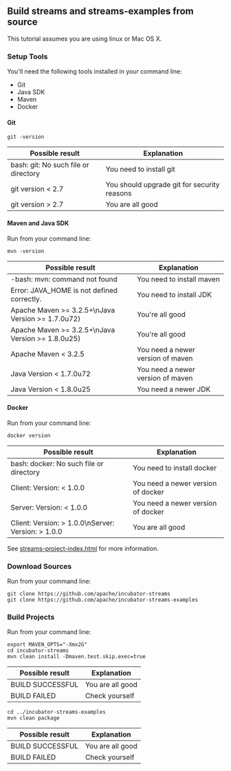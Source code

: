 ## Build streams and streams-examples from source

This tutorial assumes you are using linux or Mac OS X.

### Setup Tools

You'll need the following tools installed in your command line:

* Git
* Java SDK 
* Maven
* Docker

#### Git

    git -version
    
| Possible result | Explanation |
|-----------------|-------------|
| bash: git: No such file or directory | You need to install git |
| git version < 2.7 | You should upgrade git for security reasons |
| git version > 2.7 | You are all good |

#### Maven and Java SDK

Run from your command line:

    mvn -version

| Possible result | Explanation |
|-----------------|-------------|
| -bash: mvn: command not found | You need to install maven |
| Error: JAVA_HOME is not defined correctly. | You need to install JDK |
| Apache Maven >= 3.2.5+\nJava Version >= 1.7.0u72) | You're all good |
| Apache Maven >= 3.2.5+\nJava Version >= 1.8.0u25) | You're all good |
| Apache Maven < 3.2.5 | You need a newer version of maven |
| Java Version < 1.7.0u72 | You need a newer version of maven |
| Java Version < 1.8.0u25 | You need a newer JDK |

#### Docker

Run from your command line:

    docker version

| Possible result | Explanation |
|-----------------|-------------|
| bash: docker: No such file or directory | You need to install docker |
| Client: Version: < 1.0.0 | You need a newer version of docker |
| Server: Version: < 1.0.0 | You need a newer version of docker |
| Client: Version: > 1.0.0\nServer: Version: > 1.0.0 | You are all good |

See [streams-project-index.html](http://streams.incubator.apache.org/site/0.2-incubating/streams-project/index.html "streams-project/index.html") for more information.

### Download Sources

Run from your command line:

    git clone https://github.com/apache/incubator-streams
    git clone https://github.com/apache/incubator-streams-examples
  
### Build Projects

Run from your command line:

    export MAVEN_OPTS="-Xmx2G"
    cd incubator-streams
    mvn clean install -Dmaven.test.skip.exec=true
  
| Possible result | Explanation |
|-----------------|-------------|
| BUILD SUCCESSFUL | You are all good |
| BUILD FAILED | Check yourself |
  
    cd ../incubator-streams-examples
    mvn clean package
  
| Possible result | Explanation |
|-----------------|-------------|
| BUILD SUCCESSFUL | You are all good |
| BUILD FAILED | Check yourself |